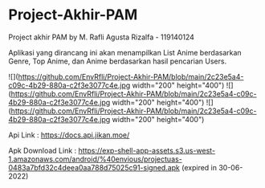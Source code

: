 # Project-Akhir-PAM
 Project akhir PAM by M. Rafli Agusta Rizalfa - 119140124
 
 Aplikasi yang dirancang ini akan menampilkan List Anime berdasarkan Genre, Top Anime, dan Anime berdasarkan hasil pencarian Users.
 
 ![](https://github.com/EnvRfli/Project-Akhir-PAM/blob/main/2c23e5a4-c09c-4b29-880a-c2f3e3077c4e.jpg width="200" height="400")
 ![](https://github.com/EnvRfli/Project-Akhir-PAM/blob/main/2c23e5a4-c09c-4b29-880a-c2f3e3077c4e.jpg width="200" height="400")
 ![](https://github.com/EnvRfli/Project-Akhir-PAM/blob/main/2c23e5a4-c09c-4b29-880a-c2f3e3077c4e.jpg width="200" height="400")
 
 
 Api Link          : https://docs.api.jikan.moe/
 
 Apk Download Link : https://exp-shell-app-assets.s3.us-west-1.amazonaws.com/android/%40envious/projectuas-0483a7bfd32c4deea0aa788d75025c91-signed.apk
                     (expired in 30-06-2022)

